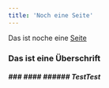 ```yaml
---
title: 'Noch eine Seite'
---
```


Das ist noche eine [Seite](https://www.haufe.de)

<h3>Das ist eine Überschrift</h3>

##### ### #### ###### TestTest